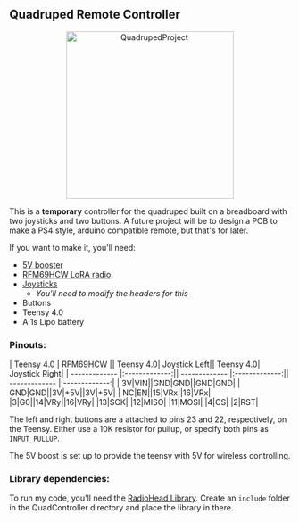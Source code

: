 ## Quadruped Remote Controller

<p align="center"><img src=".../images/quadController.png" alt="QuadrupedProject" width="300"></p>

This is a __temporary__ controller for the quadruped built on a breadboard with two joysticks and two buttons. A future project will be to design a PCB to make a PS4 style, arduino compatible remote, but that's for later. 

If you want to make it, you'll need:
- [5V booster](https://www.adafruit.com/product/4654)
- [RFM69HCW LoRA radio](https://www.adafruit.com/product/4654)
- [Joysticks](https://www.amazon.com/ARCELI-Joystick-Controller-Dual-axis-Breakout/dp/B077Z8QN3S/ref=sr_1_6?dchild=1&keywords=joystick+arduino&qid=1621526560&sr=8-6)
  - *You'll need to modify the headers for this*
- Buttons
- Teensy 4.0
- A 1s Lipo battery

### Pinouts:
| Teensy 4.0    | RFM69HCW || Teensy 4.0| Joystick Left|| Teensy 4.0| Joystick Right|
| ------------- |:-------------:|| ------------- |:-------------:|| ------------- |:-------------:|
| 3V|VIN||GND|GND||GND|GND|
| GND|GND||3V|+5V||3V|+5V|
| NC|EN||15|VRx||16|VRx|
|3|G0||14|VRy||16|VRy|
|13|SCK|
|12|MISO|
|11|MOSI|
|4|CS|
|2|RST|

The left and right buttons are a attached to pins 23 and 22, respectively, on the Teensy. Either use a 10K resistor for pullup, or 
specify both pins as <code>INPUT_PULLUP</code>.

The 5V boost is set up to provide the teensy with 5V for wireless controlling. 

### Library dependencies:
To run my code, you'll need the [RadioHead Library](https://github.com/adafruit/RadioHead). Create an <code>include</code> folder in the 
QuadController directory and place the library in there. 